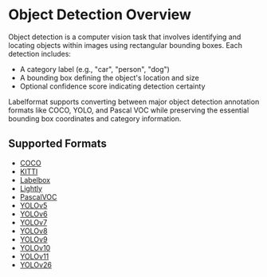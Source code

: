 # Object Detection Overview

Object detection is a computer vision task that involves identifying and locating objects within images using rectangular bounding boxes. Each detection includes:

- A category label (e.g., "car", "person", "dog")
- A bounding box defining the object's location and size
- Optional confidence score indicating detection certainty

Labelformat supports converting between major object detection annotation formats like COCO, YOLO, and Pascal VOC while preserving the essential bounding box coordinates and category information.

## Supported Formats

- [COCO](./coco.md)
- [KITTI](./kitti.md)
- [Labelbox](./labelbox.md)
- [Lightly](./lightly.md)
- [PascalVOC](./pascalvoc.md)
- [YOLOv5](./yolov5.md)
- [YOLOv6](./yolov6.md)
- [YOLOv7](./yolov7.md)
- [YOLOv8](./yolov8.md)
- [YOLOv9](./yolov9.md)
- [YOLOv10](./yolov10.md)
- [YOLOv11](./yolov11.md)
- [YOLOv26](./yolov26.md)
